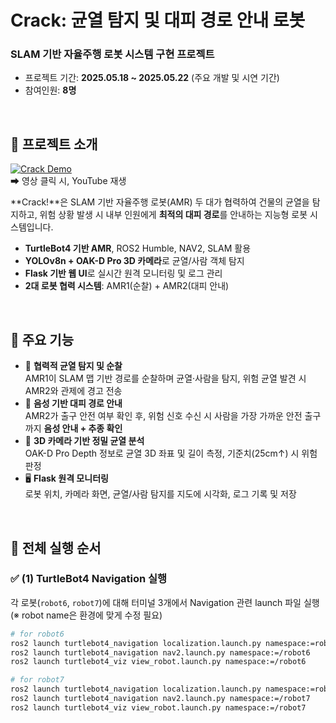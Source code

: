 # Crack: 균열 탐지 및 대피 경로 안내 로봇

### SLAM 기반 자율주행 로봇 시스템 구현 프로젝트
- 프로젝트 기간: **2025.05.18 ~ 2025.05.22** (주요 개발 및 시연 기간)  
- 참여인원: **8명**

<br>

## 🎥 프로젝트 소개  
[![Crack Demo](https://img.youtube.com/vi/RlI6yj5Fucw/0.jpg)](https://youtu.be/RlI6yj5Fucw)  
➡ 영상 클릭 시, YouTube 재생  

**Crack!**은 SLAM 기반 자율주행 로봇(AMR) 두 대가 협력하여 건물의 균열을 탐지하고, 위험 상황 발생 시 내부 인원에게 **최적의 대피 경로**를 안내하는 지능형 로봇 시스템입니다.  

- **TurtleBot4 기반 AMR**, ROS2 Humble, NAV2, SLAM 활용  
- **YOLOv8n + OAK-D Pro 3D 카메라**로 균열/사람 객체 탐지  
- **Flask 기반 웹 UI**로 실시간 원격 모니터링 및 로그 관리  
- **2대 로봇 협력 시스템**: AMR1(순찰) + AMR2(대피 안내)  

<br>

## 🔧 주요 기능
- 🤖 **협력적 균열 탐지 및 순찰**  
  AMR1이 SLAM 맵 기반 경로를 순찰하며 균열·사람을 탐지, 위험 균열 발견 시 AMR2와 관제에 경고 전송  
- 🚶 **음성 기반 대피 경로 안내**  
  AMR2가 출구 안전 여부 확인 후, 위험 신호 수신 시 사람을 가장 가까운 안전 출구까지 **음성 안내 + 추종 확인**  
- 📏 **3D 카메라 기반 정밀 균열 분석**  
  OAK-D Pro Depth 정보로 균열 3D 좌표 및 길이 측정, 기준치(25cm↑) 시 위험 판정  
- 🖥️ **Flask 원격 모니터링**  
  로봇 위치, 카메라 화면, 균열/사람 탐지를 지도에 시각화, 로그 기록 및 저장  

<br>

## 🚀 전체 실행 순서

### ✅ (1) TurtleBot4 Navigation 실행
각 로봇(`robot6`, `robot7`)에 대해 터미널 3개에서 Navigation 관련 launch 파일 실행  
(※ robot name은 환경에 맞게 수정 필요)

```bash
# for robot6
ros2 launch turtlebot4_navigation localization.launch.py namespace:=robot6 map:=$HOME/rokey_c1_mini/src/crack/map/map.yaml
ros2 launch turtlebot4_navigation nav2.launch.py namespace:=/robot6
ros2 launch turtlebot4_viz view_robot.launch.py namespace:=/robot6

# for robot7
ros2 launch turtlebot4_navigation localization.launch.py namespace:=robot7 map:=$HOME/rokey_c1_mini/src/crack/map/map.yaml
ros2 launch turtlebot4_navigation nav2.launch.py namespace:=/robot7
ros2 launch turtlebot4_viz view_robot.launch.py namespace:=/robot7
